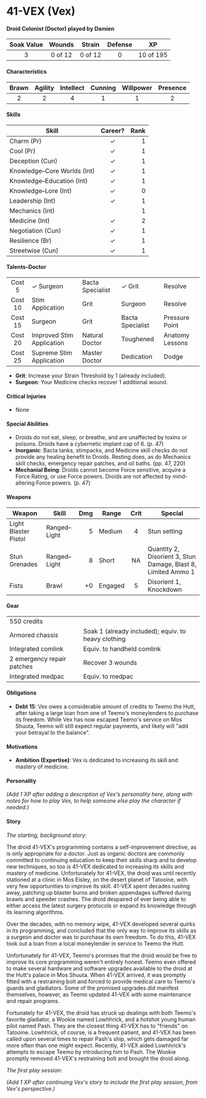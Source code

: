 # 41-VEX (Vex)

#### Droid Colonist (Doctor) played by Damien
| Soak Value | Wounds  | Strain  | Defense | XP        |
| :--------: | :-----: | :-----: | :-----: | :-------: |
| 3          | 0 of 12 | 0 of 12 | 0       | 10 of 195 |

#### Characteristics
| Brawn | Agility | Intellect | Cunning | Willpower | Presence |
| :---: | :-----: | :-------: | :-----: | :-------: | :------: |
| 2     | 2       | 4         | 1       | 1         | 2        |

#### Skills
| Skill                       | Career?        | Rank |
| --------------------------- | :------------: | ---: |
| Charm (Pr)                  | ✓              |  1   |
| Cool (Pr)                   | ✓              |  1   |
| Deception (Cun)             | ✓              |  1   |
| Knowledge–Core Worlds (Int) | ✓              |  1   |
| Knowledge–Education (Int)   | ✓              |  1   |
| Knowledge–Lore (Int)        | ✓              |  0   |
| Leadership (Int)            | ✓              |  1   |
| Mechanics (Int)             |                |  1   |
| Medicine (Int)              | ✓              |  2   |
| Negotiation (Cun)           | ✓              |  1   |
| Resilience (Br)             | ✓              |  1   |
| Streetwise (Cun)            | ✓              |  1   |

#### Talents–Doctor
|         |                           |                  |                  |                 |
| :-----: | ------------------------- | ---------------- | ---------------- | --------------- |
| Cost 5  | ✓ Surgeon                 | Bacta Specialist | ✓ Grit           | Resolve         |
| Cost 10 | Stim Application          | Grit             | Surgeon          | Resolve         |
| Cost 15 | Surgeon                   | Grit             | Bacta Specialist | Pressure Point  |
| Cost 20 | Improved Stim Application | Natural Doctor   | Toughened        | Anatomy Lessons |
| Cost 25 | Supreme Stim Application  | Master Doctor    | Dedication       | Dodge           |

- **Grit**: Increase your Strain Threshold by 1 (already included).
- **Surgeon**: Your Medicine checks recover 1 additional wound.

#### Critical Injuries
- None

#### Special Abilities
- Droids do not eat, sleep, or breathe, and are unaffected by toxins or poisons. Droids have a cybernetic implant cap of 6. (p. 47)
- **Inorganic**: Bacta tanks, stimpacks, and Medicine skill checks do not provide any healing benefit to Droids. Resting does, as do Mechanics skill checks, emergency repair patches, and oil baths. (pp. 47, 220)
- **Mechanial Being**: Droids cannot become Force sensitive, acquire a Force Rating, or use Force powers. Droids are not affected by mind-altering Force powers. (p. 47)

#### Weapons
| Weapon               | Skill        | Dmg | Range   | Crit | Special                                                       |
| -------------------- | ------------ | --: | ------- | :--: | ------------------------------------------------------------- |
| Light Blaster Pistol | Ranged–Light |   5 | Medium  | 4    | Stun setting                                                  |
| Stun Grenades        | Ranged–Light |   8 | Short   | NA   | Quantity 2, Disorient 3, Stun Damage, Blast 8, Limited Ammo 1 |
| Fists                | Brawl        |  +0 | Engaged | 5    | Disorient 1, Knockdown                                        |

#### Gear
|                            |                                                     |
| -------------------------- | --------------------------------------------------- |
| 550 credits                |                                                     |
| Armored chassis            | Soak 1 (already included); equiv. to heavy clothing |
| Integrated comlink         | Equiv. to handheld comlink                          |
| 2 emergency repair patches | Recover 3 wounds                                    |
| Integrated medpac          | Equiv. to medpac                                    ||

#### Obligations
- **Debt 15**: Vex owes a considerable amount of credits to Teemo the Hutt, after taking a large loan from one of Teemo's moneylenders to purchase its freedom. While Vex has now escaped Teemo's service on Mos Shuuta, Teemo will still expect regular payments, and likely will "add your betrayal to the balance".

#### Motivations
- **Ambition (Expertise)**: Vex is dedicated to increasing its skill and mastery of medicine.

#### Personality

_(Add 1 XP after adding a description of Vex's personality here, along with notes for how to play Vex, to help someone else play the character if needed.)_

#### Story

_The starting, background story:_

The droid 41-VEX's programming contains a self-improvement directive, as is only appropriate for a doctor. Just as organic doctors are commonly committed to continuing education to keep their skills sharp and to develop new techniques, so too is 41-VEX dedicated to increasing its skills and mastery of medicine. Unfortunately for 41-VEX, the droid was until recently stationed at a clinic in Mos Eisley, on the desert planet of Tatooine, with very few opportunities to improve its skill. 41-VEX spent decades rusting away, patching up blaster burns and broken appendages suffered during brawls and speeder crashes. The droid despaired of ever being able to either access the latest surgery protocols or expand its knowledge through its learning algorithms.

Over the decades, with no memory wipe, 41-VEX developed several quirks in its programming, and concluded that the only way to improve its skills as a surgeon and doctor was to purchase its own freedom. To do this, 41-VEX took out a loan from a local moneylender in service to Teemo the Hutt.

Unfortunately for 41-VEX, Teemo's promises that the droid would be free to improve its core programming weren't entirely honest. Teemo even offered to make several hardware and software upgrades available to the droid at the Hutt's palace in Mos Shuuta. When 41-VEX arrived, it was promptly fitted with a restraining bolt and forced to provide medical care to Teemo's guards and gladiators. Some of the promised upgrades did manifest themselves, however, as Teemo updated 41-VEX with some maintenance and repair programs.

Fortunately for 41-VEX, the droid has struck up dealings with both Teemo's favorite gladiator, a Wookie named Lowhhrick, and a hotshot young human pilot named Pash. They are the closest thing 41-VEX has to "friends" on Tatooine. Lowhhrick, of course, is a frequent patient, and 41-VEX has been called upon several times to repair Pash's ship, which gets damaged far more often than one might expect. Recently, 41-VEX aided Lowhhrick's attempts to escape Teemo by introducing him to Pash. The Wookie promptly removed 41-VEX's restraining bolt and brought the droid along.

_The first play session:_

_(Add 1 XP after continuing Vex's story to include the first play session, from Vex's perspective.)_
